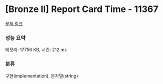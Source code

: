 # [Bronze II] Report Card Time - 11367 

[문제 링크](https://www.acmicpc.net/problem/11367) 

### 성능 요약

메모리: 17756 KB, 시간: 212 ms

### 분류

구현(implementation), 문자열(string)

